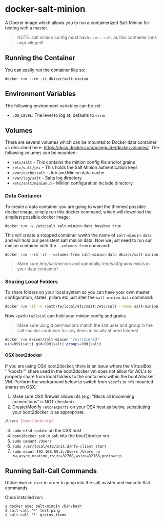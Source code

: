 # docker-salt-minion

A Docker image which allows you to run a containerized Salt-Minion for testing with a master.

>NOTE: salt minion config must have ```user: salt``` as this container runs unprivileged!

## Running the Container

You can easily run the container like so:

    docker run --rm -it dkiser/salt-minion

## Environment Variables

The following environment variables can be set:

* `LOG_LEVEL`: The level to log at, defaults to `error`

## Volumes

There are several volumes which can be mounted to Docker data container as
described here: https://docs.docker.com/userguide/dockervolumes/. The following
volumes can be mounted:

* `/etc/salt` - This contains the minion config file and/or grains
* `/etc/salt/pki` - This holds the Salt Minion authentication keys
* `/var/cache/salt` - Job and Minion data cache
* `/var/log/salt` - Salts log directory
* `/etc/salt/minion.d` - Minion configuration include directory

### Data Container

To create a data container you are going to want the thinnest possible docker
image, simply run this docker command, which will download the simplest possible
docker image:

    docker run -v /etc/salt salt-minion-data busybox true

This will create a stopped container wwith the name of `salt-minoin-data` and
will hold our persistent salt minion data. Now we just need to run our minion
container with the `--volumes-from` command:

    docker run --rm -it --volumes-from salt-minion-data dkiser/salt-minion

>Make sure /etc/salt/minion and optionally /etc/salt/grains exists in your data container!

### Sharing Local Folders

To share folders on your local system so you can have your own master
configuration, states, pillars etc just alter the `salt-minion-data`
command:

```bash
docker run -it -v /path/to/local/etc/salt:/etc/salt --name salt-minion-data busybox /bin/true
```

Now `/path/to/local` can hold your minion config and grains.

>Make sure uid:gid permissions match the salt user and group in the salt-master container for any items in locally shared folders!
```bash
docker run dkiser/salt-minion "/usr/bin/id"
uid=999(salt) gid=999(salt) groups=999(salt)
```

#### OSX boot2docker

If you are using OSX boot2docker, there is an issue where the VirtualBox '''vboxfs''' share used in the boot2docker vm does not allow for ACL's to properly share from local folders to the containers within the boot2docker VM. Perform the workaround below to switch from ```vboxfs``` to ```nfs``` mounted shares on OSX.

1. Make sure OSX firewall allows nfs (e.g. "Block all incomming connections" is NOT checked)
2. Create/Modify ```/etc/exports``` on your OSX host as below, substituting your boot2docker ip as appropriate.
```bash
/Users [boot2dockerip]
```
3. ```sudo nfsd update``` on the OSX host
3. ```boot2docker ssh``` to ssh into the boot2docker vm
4. ```sudo umount /Users```
5. ```sudo /usr/local/etc/init.d/nfs-client start```
6. ```sudo mount 192.168.59.3:/Users /Users -o  rw,async,noatime,rsize=32768,wsize=32768,proto=tcp```

## Running Salt-Call Commands

Utilize ```docker exec``` in order to jump into the salt master and execute Salt commands.

Once installed run:

    $ docker exec salt-minoin /bin/bash
    $ salt-call '*' test.ping
    $ salt-call '*' grains.items
